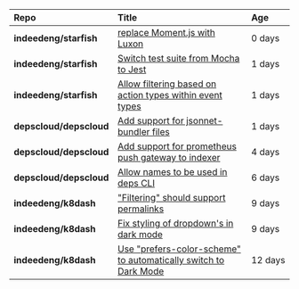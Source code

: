 |**Repo**|**Title**|**Age**|
|:----|:----|:----|
|**indeedeng/starfish**|[replace Moment.js with Luxon](https://github.com/indeedeng/starfish/issues/60)|0&nbsp;days|
|**indeedeng/starfish**|[Switch test suite from Mocha to Jest](https://github.com/indeedeng/starfish/issues/59)|1&nbsp;days|
|**indeedeng/starfish**|[Allow filtering based on action types within event types](https://github.com/indeedeng/starfish/issues/58)|1&nbsp;days|
|**depscloud/depscloud**|[Add support for jsonnet-bundler files](https://github.com/depscloud/depscloud/issues/115)|1&nbsp;days|
|**depscloud/depscloud**|[Add support for prometheus push gateway to indexer](https://github.com/depscloud/depscloud/issues/108)|4&nbsp;days|
|**depscloud/depscloud**|[Allow names to be used in deps CLI](https://github.com/depscloud/depscloud/issues/100)|6&nbsp;days|
|**indeedeng/k8dash**|["Filtering" should support permalinks](https://github.com/indeedeng/k8dash/issues/153)|9&nbsp;days|
|**indeedeng/k8dash**|[Fix styling of dropdown's in dark mode](https://github.com/indeedeng/k8dash/issues/152)|9&nbsp;days|
|**indeedeng/k8dash**|[Use "prefers-color-scheme" to automatically switch to Dark Mode](https://github.com/indeedeng/k8dash/issues/144)|12&nbsp;days|